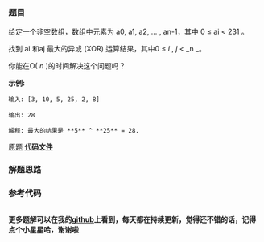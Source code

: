 ### 题目
给定一个非空数组，数组中元素为 a0, a1, a2, … , an-1，其中 0 ≤ ai < 231 。

找到 ai 和aj 最大的异或 (XOR) 运算结果，其中0 ≤ _i_ ,   _j_ < _n  _。

你能在O( _n_ )的时间解决这个问题吗？

**示例:**

    
    
    输入: [3, 10, 5, 25, 2, 8]
    
    输出: 28
    
    解释: 最大的结果是 **5** ^ **25** = 28.
    

[原题](https://leetcode-cn.com/problems/maximum-xor-of-two-numbers-in-an-array/)    **[代码文件]()**


### 解题思路




### 参考代码

```go


```




**更多题解可以在我的[github](https://github.com/LZH139/leetcode_Go)上看到，每天都在持续更新，觉得还不错的话，记得点个小星星哈，谢谢啦**
